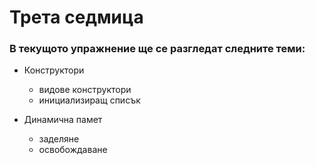 # Трета седмица

### В текущото упражнение ще се разгледат следните теми:

- Конструктори
  - видове конструктори
  - инициализиращ списък
  
- Динамична памет
  - заделяне
  - освобождаване
